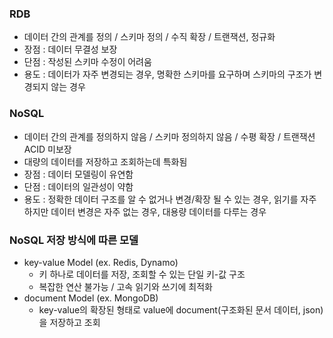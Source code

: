 ### RDB
- 데이터 간의 관계를 정의 / 스키마 정의 / 수직 확장 / 트랜잭션, 정규화
- 장점 : 데이터 무결성 보장 
- 단점 : 작성된 스키마 수정이 어려움
- 용도 : 데이터가 자주 변경되는 경우, 명확한 스키마를 요구하며 스키마의 구조가 변경되지 않는 경우

### NoSQL
- 데이터 간의 관계를 정의하지 않음 / 스키마 정의하지 않음 / 수평 확장 / 트랜잭션 ACID 미보장
- 대량의 데이터를 저장하고 조회하는데 특화됨
- 장점 : 데이터 모델링이 유연함
- 단점 : 데이터의 일관성이 약함
- 용도 : 정확한 데이터 구조를 알 수 없거나 변경/확장 될 수 있는 경우, 읽기를 자주 하지만 데이터 변경은 자주 없는 경우, 대용량 데이터를 다루는 경우

### NoSQL 저장 방식에 따른 모델
- key-value Model (ex. Redis, Dynamo)
  - 키 하나로 데이터를 저장, 조회할 수 있는 단일 키-값 구조
  - 복잡한 연산 불가능 / 고속 읽기와 쓰기에 최적화
- document Model (ex. MongoDB)
  - key-value의 확장된 형태로 value에 document(구조화된 문서 데이터, json)을 저장하고 조회
